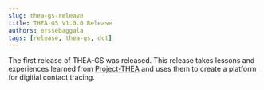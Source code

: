 ```yaml
---
slug: thea-gs-releave
title: THEA-GS V1.0.0 Release
authors: erssebaggala
tags: [release, thea-gs, dct]
---
```


The first release of THEA-GS was released. This release takes lessons and experiences learned from [Project-THEA](https://project-thea.org) 
 and uses them to create a platform for digitial contact tracing.